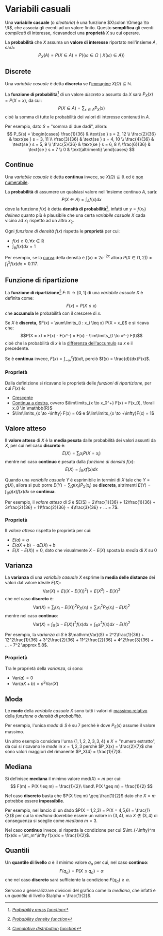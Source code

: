 # Variabili casuali

Una **variabile casuale** (o _aleatoria_) è una funzione $X\colon \Omega \to \R$, che associa gli eventi ad un valore finito.
Questo **semplifica** gli eventi _complicati_ di interesse, ricavandoci una **proprietà** $X$ su cui operare.

La **probabilità** che $X$ assuma un **valore di interesse** riportato nell'insieme $A$, sarà:
$$
P_X(A) = P(X \in A) = P(\{\omega \in \Omega \mid X(\omega) \in A\})
$$

## Discrete

Una _variabile casuale_ è detta **discreta** se l'[immagine](../../ct0432/03/01/README.md#immagine) $X(\Omega) \subseteq \mathbb{N}$.

La **funzione di probabilità**[^1] di un valore _discreto_ $x$ assunto da $X$ sarà $P_X(x) = P(X = x)$, da cui:
$$
P(X \in A) = \sum_{x \in A} P_X(x)
$$
cioè la somma di tutte le probabilità dei valori di interesse contenuti in $A$.

Per esempio, dato $S = \text{"somma di due dadi"}$, allora:
$$
P_S(s) = \begin{cases}
\frac{1}{36} & \text{se } s = 2, 12 \\
\frac{2}{36} & \text{se } s = 3, 11 \\
\frac{3}{36} & \text{se } s = 4, 10 \\
\frac{4}{36} & \text{se } s = 5, 9 \\
\frac{5}{36} & \text{se } s = 6, 8 \\
\frac{6}{36} & \text{se } s = 7 \\
0 & \text{altrimenti}
\end{cases}
$$

## Continue

Una _variabile casuale_ è detta **continua** invece, se $X(\Omega) \subseteq \mathbb{R}$ ed è [non numerabile](../../ct0434/04/01/README.md#biezione).

La **probabilità** di assumere un qualsiasi valore nell'insieme continuo $A$, sarà:
$$
P(X \in A) = \int_A f(x)dx
$$
dove la funzione $f(x)$ è detta **densità di probabilità**[^2], infatti un $y = f(x_1)$ _delinea_ quanto più è plausibile che una certa _variabile casuale_ $X$ cada vicino ad $x_1$ rispetto ad un altro $x_2$.

Ogni _funzione di densità_ $f(x)$ rispetta le **proprietà** per cui:
- $f(x) \geq 0, \forall x \in \mathbb{R}$
- $\int_{\mathbb{R}} f(x)dx = 1$

Per esempio, se la [curva](https://www.desmos.com/calculator/ilw5sfzh7x) della densità è $f(x) = 2e^{-2x}$ allora $P(X \in (1, 2)) = \int_1^2 f(x)dx \approx 0.117$.

## Funzione di ripartizione

La **funzione di ripartizione**[^3] $F\colon \mathbb{R} \to [0, 1]$ di una _variabile casuale_ $X$ è definita come:
$$
F(x) = P(X \leq x)
$$
che **accumula** le probabilità con il crescere di $x$.

Se $X$ è **discreta**, $F(x) = \sum\limits_{i : x_i \leq x} P(X = x_i)$ e si ricava che:
$$P(X = x) = F(x) - F(x^-) = F(x) - \lim\limits_{t \to x^-} F(t)$$
cioè che la probabilità di $x$ è la [differenza dell'accumulo](https://www.desmos.com/calculator/vwpryzfhmj) su $x$ e il precedente.

Se è **continua** invece, $F(x) = \int_{-\infty}^{x} f(t) dt$, perciò $f(x) = \frac{d}{dx}F(x)$.

### Proprietà

Dalla definizione si ricavano le proprietà delle _funzioni di ripartizione_, per cui $F(x)$ è:
- [Crescente](../../ct0432/03/02/README.md#funzioni-monotone)
- [Continua a destra](../../ct0432/04/03/README.md#determinare-la-continuità), ovvero $\lim\limits_{x \to x_0^+} F(x) = F(x_0), \forall x_0 \in \mathbb{R}$
- $\lim\limits_{x \to -\infty} F(x) = 0$ e $\lim\limits_{x \to +\infty}F(x) = 1$

## Valore atteso

Il **valore atteso** di $X$ è la **media pesata** dalle probabilità dei valori assunti da $X$, per cui nel caso **discreto** è:
$$
E(X) = \sum_{i} x_i P(X = x_i)
$$
mentre nel caso **continuo** è pesata dalla _funzione di densità_ $f(x)$:
$$
E(X) = \int_{\mathbb{R}} xf(x) dx
$$

Quando una _variabile casuale_ $Y$ è esprimibile in termini di $X$ tale che $Y = g(X)$, allora si può porre $E(Y) = \sum_i g(x_i)P_X(x_i)$ se **discreta**, altrimenti $E(Y) = \int_{\mathbb{R}} g(x) f(x)dx$ se **continua**.

Per esempio, il _valore atteso_ di $S$ è $E(S) = 2\frac{1}{36} + 12\frac{1}{36} + 3\frac{2}{36} + 11\frac{2}{36} + 4\frac{3}{36} + ... = 7$.

### Proprietà

Il _valore atteso_ rispetta le proprietà per cui:
- $E(a) = a$
- $E(aX + b) = aE(X) + b$
- $E(X - E(X)) = 0$, dato che visualmente $X - E(X)$ sposta la _media_ di $X$ su $0$

## Varianza

La **varianza** di una _variabile casuale_ $X$ esprime la **media delle distanze** dei valori dal valore ideale $E(X)$:
$$
\mathrm{Var}(X) = E((X - E(X))^2) = E(X^2) - E(X)^2
$$
che nel caso **discreto** è:
$$
\mathrm{Var}(X) = \sum_i (x_i - E(X))^2 P_X(x_i) = \sum_i x_i^2 P_X(x_i) - E(X)^2
$$
mentre nel caso **continuo**:
$$
\mathrm{Var}(X) = \int_{\mathbb{R}} (x - E(X))^2f(x)dx = \int_{\mathbb{R}} x^2f(x)dx - E(X)^2
$$

Per esempio, la _varianza_ di $S$ è $\mathrm{Var}(S) = 2^2\frac{1}{36} + 12^2\frac{1}{36} + 3^2\frac{2}{36} + 11^2\frac{2}{36} + 4^2\frac{3}{36} + ... - 7^2 \approx 5.8$.

### Proprietà

Tra le proprietà della _varianza_, ci sono:
- $\mathrm{Var}(a) = 0$
- $\mathrm{Var}(aX + b) = a^2\mathrm{Var}(X)$

## Moda

Le **mode** della _variabile casuale_ $X$ sono tutti i valori di [massimo relativo](../../ct0432/05/04/README.md#proprietà-locali) della _funzione_ o _densità di probabilità_.

Per esempio, l'unica _moda_ di $S$ è su $7$ perchè è dove $P_S(s)$ assume il valore massimo.

Un altro esempio considera l'urna $\{1, 1, 2, 2, 3, 3, 4\}$ e $X = \text{"numero estratto"}$, da cui si ricavano le _mode_ in $x = 1, 2, 3$ perchè $P_X(x) = \frac{2}{7}$ che sono valori maggiori del rimanente $P_X(4) = \frac{1}{7}$.

## Mediana

Si definisce **mediana** il minimo valore $\mathrm{med}(X) = m$ per cui:
$$
F(m) = P(X \leq m) = \frac{1}{2}\ \land\ P(X \geq m) = \frac{1}{2}
$$

Nel caso **discreto** basta che $P(X \leq m) \geq \frac{1}{2}$ dato che $X = m$ potrebbe essere **impossibile**.

Per esempio, nel lancio di un dado $P(X = 1,2,3) = P(X = 4,5,6) = \frac{1}{2}$ per cui la _mediana_ dovrebbe essere un valore in $(3, 4)$, ma $X \not\in (3, 4)$ di conseguenza si sceglie come _mediana_ $m = 3$.

Nel caso **continuo** invece, si rispetta la condizione per cui $\int_{-\infty}^m f(x)dx = \int_m^\infty f(x)dx = \frac{1}{2}$.

## Quantili

Un **quantile di livello** $\alpha$ è il minimo valore $q_\alpha$ per cui, nel caso **continuo**:
$$
F(q_\alpha) = P(X \leq q_\alpha) = \alpha
$$
che nel caso **discreto** sarà sufficiente la condizione $F(q_\alpha) \geq \alpha$.

Servono a generalizzare divisioni del grafico come la _mediana_, che infatti è un _quantile_ di livello $\alpha = \frac{1}{2}$.

[^1]: [_Probability mass function_](https://en.wikipedia.org/wiki/Probability_mass_function)

[^2]: [_Probability density function_](https://en.wikipedia.org/wiki/Probability_density_function)

[^3]: [_Cumulative distribution function_](https://en.wikipedia.org/wiki/Cumulative_distribution_function)
